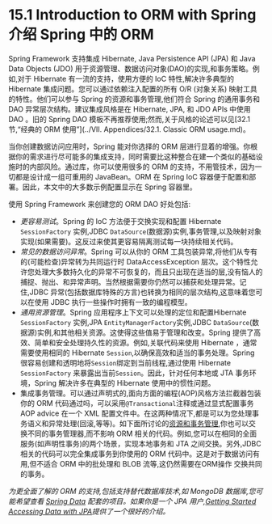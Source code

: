 15.1 Introduction to ORM with Spring 介绍 Spring 中的 ORM
========================

Spring Framework 支持集成  Hibernate, Java Persistence API (JPA) 和 Java Data Objects (JDO) 用于资源管理、数据访问对象(DAO)的实现,和事务策略。例如,对于 Hibernate 有一流的支持，使用方便的 IoC 特性,解决许多典型的 Hibernate 集成问题。您可以通过依赖注入配置的所有  O/R (对象关系) 映射工具的特性。他们可以参与 Spring 的资源和事务管理,他们符合 Spring 的通用事务和 DAO 异常层次结构。建议集成风格是在 Hibernate, JPA, 和 JDO APIs 中使用 DAO 。旧的 Spring DAO 模板不再推荐使用;然而,关于风格的论述可以见[32.1节,“经典的 ORM 使用”](../VII. Appendices/32.1. Classic ORM usage.md)。

当你创建数据访问应用时，Spring 能对你选择的 ORM 层进行显着的增强。你根据你的需求进行尽可能多的集成支持，同时需要比这种整合在建一个类似的基础设施时的内部风险。通过库，你可以使用很多的 ORM 的支持，不用管技术，因为一切都是设计成一组可重用的 JavaBean。ORM 在 Spring IoC 容器便于配置和部署。因此，本文中的大多数示例配置显示在 Spring 容器里。

使用 Spring Framework 来创建您的 ORM DAO 好处包括:

* *更容易测试*。Spring 的 IoC 方法便于交换实现和配置 Hibernate `SessionFactory` 实例,JDBC `DataSource`(数据源)实例,事务管理,以及映射对象实现(如果需要)。这反过来使其更容易隔离测试每一块持续相关代码。
* *常见的数据访问异常*。Spring 可以从你的 ORM 工具包装异常,将他们从专有的(可能检查)异常转为共同运行时 DataAccessException 层次。这个特性允许您处理大多数持久化的异常不可恢复的，而且只出现在适当的层,没有恼人的捕捉、抛出、和异常声明。当然根据需要你仍然可以捕获和处理异常。记住,JDBC 异常(包括数据库特殊的方言)也转换为相同的层次结构,这意味着您可以在使用 JDBC 执行一些操作时拥有一致的编程模型。
* *通用资源管理*。Spring 应用程序上下文可以处理的定位和配置Hibernate `SessionFactory` 实例,JPA `EntityManagerFactory`实例,JDBC `DataSource`(数据源)实例,和其他相关资源。这使得这些值易于管理和改变。Spring 提供了高效、简单和安全处理持久性的资源。例如,关联代码来使用 Hibernate ，通常需要使用相同的 Hibernate `Session`,以确保高效和适当的事务处理。Spring 很容易创建和透明地将`Session`绑定到当前线程,通过使用 Hibernate `SessionFactory` 来暴露出当前`Session`。因此，针对任何本地或 JTA 事务环境，Spring 解决许多在典型的 Hibernate 使用中的惯性问题。
* 集成事务管理。可以通过声明式的,面向方面的编程(AOP)风格方法拦截器包装你的 ORM 代码通过吗，可以采用`@Transactional`注释或通过显式配置事务 AOP advice 在一个 XML 配置文件中。在这两种情况下,都是可以为您处理事务语义和异常处理(回滚,等等)。如下面所讨论的[资源和事务管理](http://docs.spring.io/spring/docs/current/spring-framework-reference/htmlsingle/#orm-resource-mngmnt),你也可以交换不同的事务管理器,而不影响 ORM 相关的代码。例如,您可以在相同的全面服务(如声明性事务)的两个场景，实现本地事务和 JTA 之间交换。另外,JDBC 相关的代码可以完全集成事务到你使用的 ORM 代码中。这是对于数据访问有用,但不适合 ORM 中的批处理和 BLOB 流等,这仍然需要在ORM操作 交换共同的事务。

*为更全面了解的 ORM 的支持,包括支持替代数据库技术,如 MongoDB 数据库,您可能希望查看 [Spring Data](http://projects.spring.io/spring-data/) 配套的项目。如果你是一个 JPA 用户,[Getting Started Accessing Data with JPA](https://spring.io/guides/gs/accessing-data-jpa/)提供了一个很好的介绍。*

